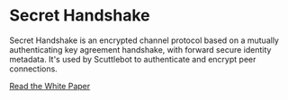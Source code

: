 # Secret Handshake

Secret Handshake is an encrypted channel protocol based on a mutually authenticating key agreement handshake, with forward secure identity metadata.
It's used by Scuttlebot to authenticate and encrypt peer connections.

[Read the White Paper](https://ssbc.github.io/docs/shs.pdf)